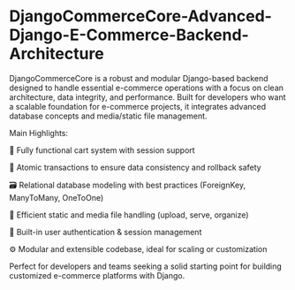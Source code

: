 # DjangoCommerceCore-Advanced-Django-E-Commerce-Backend-Architecture

DjangoCommerceCore is a robust and modular Django-based backend designed to handle essential e-commerce operations with a focus on clean architecture, data integrity, and performance. Built for developers who want a scalable foundation for e-commerce projects, it integrates advanced database concepts and media/static file management.

Main Highlights:

🛒 Fully functional cart system with session support

🔄 Atomic transactions to ensure data consistency and rollback safety

🗃️ Relational database modeling with best practices (ForeignKey, ManyToMany, OneToOne)

📂 Efficient static and media file handling (upload, serve, organize)

🔐 Built-in user authentication & session management

⚙️ Modular and extensible codebase, ideal for scaling or customization

Perfect for developers and teams seeking a solid starting point for building customized e-commerce platforms with Django.



